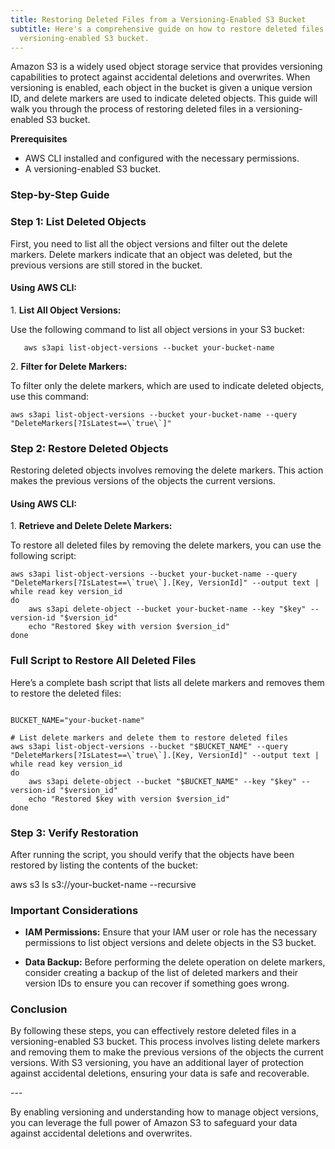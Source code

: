 ```yaml
---
title: Restoring Deleted Files from a Versioning-Enabled S3 Bucket
subtitle: Here's a comprehensive guide on how to restore deleted files from a
  versioning-enabled S3 bucket.
---
```

Amazon S3 is a widely used object storage service that provides versioning capabilities to protect against accidental deletions and overwrites. When versioning is enabled, each object in the bucket is given a unique version ID, and delete markers are used to indicate deleted objects. This guide will walk you through the process of restoring deleted files in a versioning-enabled S3 bucket.

**Prerequisites**

- AWS CLI installed and configured with the necessary permissions.
- A versioning-enabled S3 bucket.

### Step-by-Step Guide

### Step 1: List Deleted Objects

First, you need to list all the object versions and filter out the delete markers. Delete markers indicate that an object was deleted, but the previous versions are still stored in the bucket.

#### Using AWS CLI:

1\. **List All Object Versions:**

Use the following command to list all object versions in your S3 bucket:

```
   aws s3api list-object-versions --bucket your-bucket-name
```

2\. **Filter for Delete Markers:**

To filter only the delete markers, which are used to indicate deleted objects, use this command:

```
aws s3api list-object-versions --bucket your-bucket-name --query "DeleteMarkers[?IsLatest==\`true\`]"
```

### Step 2: Restore Deleted Objects

Restoring deleted objects involves removing the delete markers. This action makes the previous versions of the objects the current versions.

#### Using AWS CLI:

1\. **Retrieve and Delete Delete Markers:**

To restore all deleted files by removing the delete markers, you can use the following script:

```
aws s3api list-object-versions --bucket your-bucket-name --query "DeleteMarkers[?IsLatest==\`true\`].[Key, VersionId]" --output text | while read key version_id
do
    aws s3api delete-object --bucket your-bucket-name --key "$key" --version-id "$version_id"
    echo "Restored $key with version $version_id"
done
```

### Full Script to Restore All Deleted Files

Here’s a complete bash script that lists all delete markers and removes them to restore the deleted files:

```#!/bin/bash

BUCKET_NAME="your-bucket-name"

# List delete markers and delete them to restore deleted files
aws s3api list-object-versions --bucket "$BUCKET_NAME" --query "DeleteMarkers[?IsLatest==\`true\`].[Key, VersionId]" --output text | while read key version_id
do
    aws s3api delete-object --bucket "$BUCKET_NAME" --key "$key" --version-id "$version_id"
    echo "Restored $key with version $version_id"
done
```

### Step 3: Verify Restoration

After running the script, you should verify that the objects have been restored by listing the contents of the bucket:

aws s3 ls s3://your-bucket-name --recursive

### Important Considerations

- **IAM Permissions:** Ensure that your IAM user or role has the necessary permissions to list object versions and delete objects in the S3 bucket.

- **Data Backup:** Before performing the delete operation on delete markers, consider creating a backup of the list of deleted markers and their version IDs to ensure you can recover if something goes wrong.

### Conclusion

By following these steps, you can effectively restore deleted files in a versioning-enabled S3 bucket. This process involves listing delete markers and removing them to make the previous versions of the objects the current versions. With S3 versioning, you have an additional layer of protection against accidental deletions, ensuring your data is safe and recoverable.

\---

By enabling versioning and understanding how to manage object versions, you can leverage the full power of Amazon S3 to safeguard your data against accidental deletions and overwrites.
